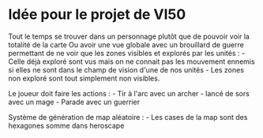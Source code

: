 # Idée pour le projet de VI50

Tout le temps se trouver dans un personnage plutôt que de pouvoir voir la totalité de la carte
Ou avoir une vue globale avec un brouillard de guerre permettant de ne voir que les zones visibles et explorés par les unités :
	- Celle déjà exploré sont vus mais on ne connait pas les mouvement ennemis si elles ne sont dans le champ de vision d'une de nos unités
	- Les zones non exploré sont tout simplement non visibles.

Le joueur doit faire les actions :
	- Tir à l'arc avec un archer
	- lancé de sors avec un mage
	- Parade avec un guerrier

Système de génération de map aléatoire :
	- Les cases de la map sont des hexagones somme dans heroscape

